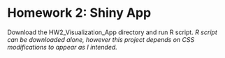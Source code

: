 # Homework 2: Shiny App
Download the HW2_Visualization_App directory and run R script. *R script can be downloaded alone, however this project depends on CSS modifications to appear as I intended.*
